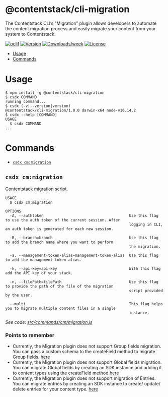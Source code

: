 @contentstack/cli-migration
===========================

The Contentstack CLI’s “Migration” plugin allows developers to automate the content migration process and easily migrate your content from your system to Contentstack. 


[![oclif](https://img.shields.io/badge/cli-oclif-brightgreen.svg)](https://oclif.io)
[![Version](https://img.shields.io/npm/v/@contentstack/cli-migration.svg)](https://npmjs.org/package/@contentstack/cli-migration)
[![Downloads/week](https://img.shields.io/npm/dw/@contentstack/cli-migration.svg)](https://npmjs.org/package/@contentstack/cli-migration)
[![License](https://img.shields.io/npm/l/@contentstack/cli-migration.svg)](https://github.com/***REMOVED***/cli-migration/blob/master/package.json)

<!-- toc -->
* [Usage](#usage)
* [Commands](#commands)
<!-- tocstop -->
# Usage
<!-- usage -->
```sh-session
$ npm install -g @contentstack/cli-migration
$ csdx COMMAND
running command...
$ csdx (-v|--version|version)
@contentstack/cli-migration/1.0.0 darwin-x64 node-v16.14.2
$ csdx --help [COMMAND]
USAGE
  $ csdx COMMAND
...
```
<!-- usagestop -->
# Commands
<!-- commands -->
* [`csdx cm:migration`](#csdx-cmmigration)

## `csdx cm:migration`

Contentstack migration script.

```
USAGE
  $ csdx cm:migration

OPTIONS
  -A, --authtoken                                      Use this flag to use the auth token of the current session. After
                                                       logging in CLI, an auth token is generated for each new session.

  -B, --branch=branch                                  Use this flag to add the branch name where you want to perform
                                                       the migration.

  -a, --management-token-alias=management-token-alias  Use this flag to add the management token alias.

  -k, --api-key=api-key                                With this flag add the API key of your stack.

  -n, --filePath=filePath                              Use this flag to provide the path of the file of the migration
                                                       script provided by the user.

  --multi                                              This flag helps you to migrate multiple content files in a single
                                                       instance.
```

_See code: [src/commands/cm/migration.js](https://github.com/contentstack/cli-migration/blob/v1.0.0/src/commands/cm/migration.js)_
<!-- commandsstop -->

### Points to remember

* Currently, the Migration plugin does not support Group fields migration. You can pass a custom schema to the createField method to migrate Group fields. [here](packages/contentstack-migration/examples/)
* Currently, the Migration plugin does not support Global fields migration. You can migrate Global fields by creating an SDK instance and adding it to content types using the createField method.[here](packages/contentstack-migration/examples/)
* Currently, the Migration plugin does not support migration of Entries. You can migrate entries by creating an SDK instance to create/ update/ delete entries for your content type. [here](packages/contentstack-migration/examples/)
